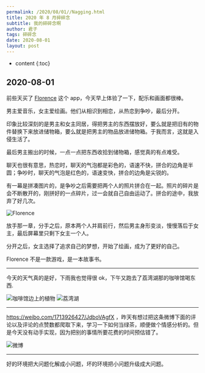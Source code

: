 ```yaml
---
permalink: /2020/08/01//Nagging.html
title: 2020 年 8 月碎碎念
subtitle: 我的碎碎念啊
author: 君子
tags: 碎碎念
date: 2020-08-01
layout: post
---
```

* content
{:toc}

## 2020-08-01
前些天买了 [Florence](https://apps.apple.com/cn/app/florence/id1297430468) 这个 app，今天早上体验了一下，配乐和画面都很棒。

男主爱音乐，女主爱绘画。他们从相识到相恋，从热恋到争吵，最后分开。

印象比较深刻的是男主和女主同居，得把男主的东西摆放好，要么就是把旧有的物件替换下来放进储物箱，要么就是把男主的物品放进储物箱。于我而言，这就是入侵生活了。

最后男主搬出的时候，一点一点把东西收拾到储物箱，感觉真的有点难受。

聊天也很有意思，热恋时，聊天的气泡都是彩色的，语速不快，拼合的边角是半圆；争吵时，聊天的气泡是红色的，语速变快，拼合的边角是尖锐的。

有一幕是拼凑图片的，是争吵之后需要把两个人的照片拼合在一起。照片的碎片是会不断散开的，刚拼好的一点碎片，过一会就自己自由运动了。拼合的途中，我放弃了好几次。

<img data-src="https://img.lbjheiheihei.xyz/FieyjTU2Jp6QGhK0G6QuUaEbhvbk" class="lazyload"  alt="Florence" title="Florence">

放手那一章，分手之后，原本两个人并肩前行，然后男主身形变淡，慢慢落后于女主，最后屏幕里只剩下女主一个人。

分开之后，女主选择了追求自己的梦想，开始了绘画，成为了更好的自己。

Florence 不是一款游戏，是一本故事书。

***
今天的天气真的是好，下雨我也觉得很 ok，下午又跑去了荔湾湖那的咖啡馆喝东西.

<img data-src="https://img.lbjheiheihei.xyz/FmHIsyp277lNqm2crdfMJMaAWBzp" class="lazyload"  alt="咖啡馆边上的植物" title="咖啡馆边上的植物">

<img data-src="https://img.lbjheiheihei.xyz/FtZeum2PKy-gF8iY9ZNkOexeLrfi" class="lazyload"  alt="荔湾湖" title="荔湾湖">

***
<https://weibo.com/1713926427/JdboVAgfX> ，昨天有想过把这条微博下面的评论以及评论的点赞数都爬取下来，学习一下如何当绿茶，顺便做个情感分析的。但是今天没有动手实现，因为把别的事情所要花费的时间预估错了。

<img data-src="https://img.lbjheiheihei.xyz/FquGCzcJD7oaOwzuHC0J1NH3aQf9" class="lazyload"  alt="微博" title="微博">

***
好的环境把大问题化解成小问题，坏的环境把小问题升级成大问题。 ​​​
